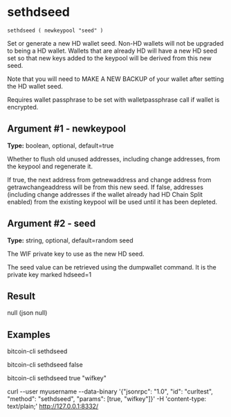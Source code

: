 # sethdseed

`sethdseed ( newkeypool "seed" )`

Set or generate a new HD wallet seed. Non-HD wallets will not be upgraded to being a HD wallet. Wallets that are already HD will have a new HD seed set so that new keys added to the keypool will be derived from this new seed.

Note that you will need to MAKE A NEW BACKUP of your wallet after setting the HD wallet seed.

Requires wallet passphrase to be set with walletpassphrase call if wallet is encrypted.

## Argument #1 - newkeypool

**Type:** boolean, optional, default=true

Whether to flush old unused addresses, including change addresses, from the keypool and regenerate it.

If true, the next address from getnewaddress and change address from getrawchangeaddress will be from this new seed. If false, addresses (including change addresses if the wallet already had HD Chain Split enabled) from the existing keypool will be used until it has been depleted.

## Argument #2 - seed

**Type:** string, optional, default=random seed

The WIF private key to use as the new HD seed.

The seed value can be retrieved using the dumpwallet command. It is the private key marked hdseed=1

## Result

null    (json null)

## Examples

bitcoin-cli sethdseed

bitcoin-cli sethdseed false

bitcoin-cli sethdseed true "wifkey"

curl --user myusername --data-binary '{"jsonrpc": "1.0", "id": "curltest", "method": "sethdseed", "params": [true, "wifkey"]}' -H 'content-type: text/plain;' http://127.0.0.1:8332/